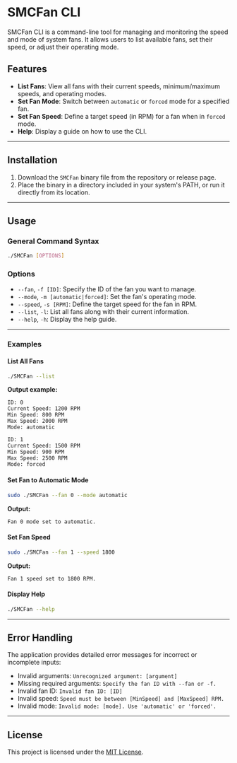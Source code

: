 # SMCFan CLI

SMCFan CLI is a command-line tool for managing and monitoring the speed and mode of system fans. It allows users to list available fans, set their speed, or adjust their operating mode.

## Features

- **List Fans**: View all fans with their current speeds, minimum/maximum speeds, and operating modes.
- **Set Fan Mode**: Switch between `automatic` or `forced` mode for a specified fan.
- **Set Fan Speed**: Define a target speed (in RPM) for a fan when in `forced` mode.
- **Help**: Display a guide on how to use the CLI.

---

## Installation

1. Download the `SMCFan` binary file from the repository or release page.
2. Place the binary in a directory included in your system's PATH, or run it directly from its location.

---

## Usage

### General Command Syntax

```bash
./SMCFan [OPTIONS]
```

### Options

- `--fan`, `-f [ID]`: Specify the ID of the fan you want to manage.
- `--mode`, `-m [automatic|forced]`: Set the fan's operating mode.
- `--speed`, `-s [RPM]`: Define the target speed for the fan in RPM.
- `--list`, `-l`: List all fans along with their current information.
- `--help`, `-h`: Display the help guide.

---

### Examples

#### List All Fans

```bash
./SMCFan --list
```

**Output example:**
```
ID: 0
Current Speed: 1200 RPM
Min Speed: 800 RPM
Max Speed: 2000 RPM
Mode: automatic

ID: 1
Current Speed: 1500 RPM
Min Speed: 900 RPM
Max Speed: 2500 RPM
Mode: forced
```

#### Set Fan to Automatic Mode

```bash
sudo ./SMCFan --fan 0 --mode automatic
```

**Output:**
```
Fan 0 mode set to automatic.
```

#### Set Fan Speed

```bash
sudo ./SMCFan --fan 1 --speed 1800
```

**Output:**
```
Fan 1 speed set to 1800 RPM.
```

#### Display Help

```bash
./SMCFan --help
```

---

## Error Handling

The application provides detailed error messages for incorrect or incomplete inputs:

- Invalid arguments: `Unrecognized argument: [argument]`
- Missing required arguments: `Specify the fan ID with --fan or -f.`
- Invalid fan ID: `Invalid fan ID: [ID]`
- Invalid speed: `Speed must be between [MinSpeed] and [MaxSpeed] RPM.`
- Invalid mode: `Invalid mode: [mode]. Use 'automatic' or 'forced'.`

---

## License

This project is licensed under the [MIT License](LICENSE).
